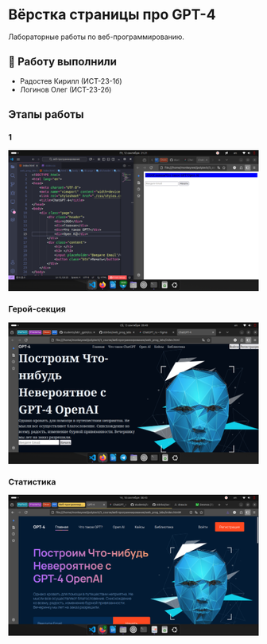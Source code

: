 # Вёрстка страницы про GPT-4 

Лабораторные работы по веб-программированию.

## 👥 Работу выполнили
- Радостев Кирилл (ИСТ-23-1б)
- Логинов Олег (ИСТ-23-2б)

## Этапы работы
### 1
![](./assets/for_git/1.png)

### Герой-секция
![](./assets/for_git/2.png)

### Статистика
![](./assets/for_git/3.png)
